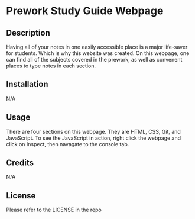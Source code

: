 # Prework Study Guide Webpage

## Description
Having all of your notes in one easily accessible place is a major life-saver for students. Which is why this website was created. On this webpage, one can find all of the subjects covered in the prework, as well as convenent places to type notes in each section.

## Installation

N/A

## Usage

There are four sections on this webpage. They are HTML, CSS, Git, and JavaScript. To see the JavaScript in action, right click the webpage and click on Inspect, then navagate to the console tab.

## Credits

N/A

## License

Please refer to the LICENSE in the repo